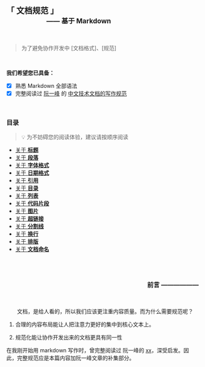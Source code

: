 <br>

## 「 文档规范 」 <div><sub>&emsp;&emsp;&emsp;&emsp;&emsp;&emsp;—— 基于 Markdown</sub></div>

<br>

> 为了避免协作开发中 \[文档格式\]、\[规范\]

<br>

**我们希望您已具备：**

- [x] 熟悉 Markdown 全部语法
- [x] 完整阅读过 <u>阮一峰</u> 的 [中文技术文档的写作规范](https://github.com/ruanyf/document-style-guide)

<br>

### 目录

> 💡 为不妨碍您的阅读体验，建议请按顺序阅读

- [关于 **标题**](docs/title.md)
- [关于 **段落**]()
- [关于 **字体格式**]()
- [关于 **日期格式**]()
- [关于 **引用**]()
- [关于 **目录**]()
- [关于 **列表**]()
- [关于 **代码片段**]()
- [关于 **图片**]()
- [关于 **超链接**]()
- [关于 **分割线**]()
- [关于 **换行**]()
- [关于 **排版**]()
- [关于 **文档命名**]()

<br><br>

<h3 align="right">前言 ——————</h3>

<br>

&emsp;&emsp;文档，是给人看的，所以我们应该更注重内容质量。而为什么需要规范呢？

1. 合理的内容布局能让人把注意力更好的集中到核心文本上。

2. 规范化能让协作开发出来的文档更具有同一性

在我刚开始用 markdown 写作时，曾完整阅读过 阮一峰的 [xx]()，深受启发。因此，完整规范应是本篇内容加阮一峰文章的补集部分。
